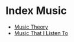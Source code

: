 # Index Music

- [Music Theory](cheat-sheet-music-theory.md)
- [Music That I Listen To](music-that-i-listen-to.md)
